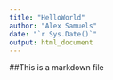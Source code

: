 ```yaml
---
title: "HelloWorld"
author: "Alex Samuels"
date: "`r Sys.Date()`"
output: html_document
---
```


##This is a markdown file